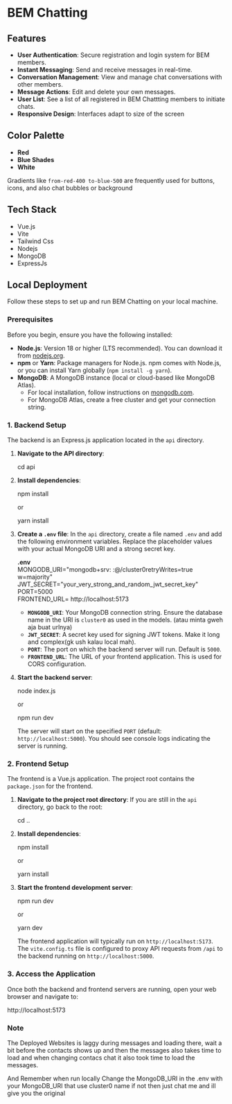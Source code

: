 # BEM Chatting

## Features

- **User Authentication**: Secure registration and login system for BEM members.
- **Instant Messaging**: Send and receive messages in real-time.
- **Conversation Management**: View and manage chat conversations with other members.
- **Message Actions**: Edit and delete your own messages.
- **User List**: See a list of all registered in BEM Chattting members to initiate chats.
- **Responsive Design**: Interfaces adapt to size of the screen

## Color Palette

- **Red**
- **Blue Shades**
- **White**

Gradients like `from-red-400 to-blue-500` are frequently used for buttons, icons, and also chat bubbles or background

## Tech Stack

- Vue.js
- Vite
- Tailwind Css
- Nodejs
- MongoDB
- ExpressJs

## Local Deployment

Follow these steps to set up and run BEM Chatting on your local machine.

### Prerequisites

Before you begin, ensure you have the following installed:

- **Node.js**: Version 18 or higher (LTS recommended). You can download it from [nodejs.org](https://nodejs.org/).
- **npm** or **Yarn**: Package managers for Node.js. npm comes with Node.js, or you can install Yarn globally (`npm install -g yarn`).
- **MongoDB**: A MongoDB instance (local or cloud-based like MongoDB Atlas).
  - For local installation, follow instructions on [mongodb.com](https://www.mongodb.com/docs/manual/installation/).
  - For MongoDB Atlas, create a free cluster and get your connection string.

### 1. Backend Setup

The backend is an Express.js application located in the `api` directory.

1.  **Navigate to the API directory**:

    cd api

2.  **Install dependencies**:

    npm install

    or

    yarn install

3.  **Create a `.env` file**:
    In the `api` directory, create a file named `.env` and add the following environment variables. Replace the placeholder values with your actual MongoDB URI and a strong secret key.

    **.env**  
    MONGODB_URI="mongodb+srv: <username>:<password>@<cluster-url>/cluster0retryWrites=true w=majority"  
    JWT_SECRET="your_very_strong_and_random_jwt_secret_key"  
    PORT=5000  
    FRONTEND_URL= http://localhost:5173

    - **`MONGODB_URI`**: Your MongoDB connection string. Ensure the database name in the URI is `cluster0` as used in the models. (atau minta gweh aja buat urlnya)
    - **`JWT_SECRET`**: A secret key used for signing JWT tokens. Make it long and complex(gk ush kalau local mah).
    - **`PORT`**: The port on which the backend server will run. Default is `5000`.
    - **`FRONTEND_URL`**: The URL of your frontend application. This is used for CORS configuration.

4.  **Start the backend server**:

    node index.js

    or

    npm run dev

    The server will start on the specified `PORT` (default: `http://localhost:5000`). You should see console logs indicating the server is running.

### 2. Frontend Setup

The frontend is a Vue.js application. The project root contains the `package.json` for the frontend.

1.  **Navigate to the project root directory**:
    If you are still in the `api` directory, go back to the root:

    cd ..

2.  **Install dependencies**:

    npm install

    or

    yarn install

3.  **Start the frontend development server**:

    npm run dev

    or

    yarn dev

    The frontend application will typically run on `http://localhost:5173`. The `vite.config.ts` file is configured to proxy API requests from `/api` to the backend running on `http://localhost:5000`.

### 3. Access the Application

Once both the backend and frontend servers are running, open your web browser and navigate to:

http://localhost:5173

### Note

The Deployed Websites is laggy during messages and loading there, wait a bit before the contacts shows up and then the messages also takes time to load and when changing contacs chat it also took time to load the messages.

And Remember when run locally Change the MongoDB_URI in the .env with your MongoDB_URI that use cluster0 name if not then just chat me and ill give you the original
